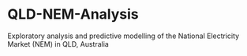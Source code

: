 # QLD-NEM-Analysis
Exploratory analysis and predictive modelling of the National Electricity Market (NEM) in QLD, Australia
